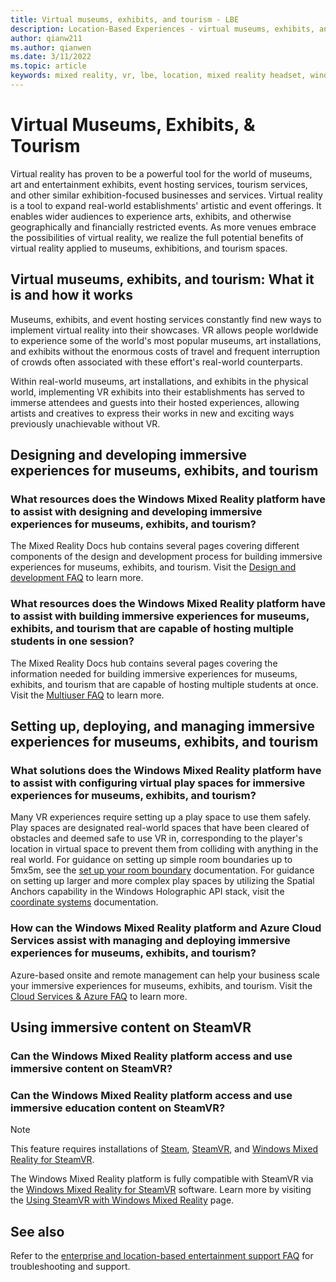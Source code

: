 ```yaml
---
title: Virtual museums, exhibits, and tourism - LBE
description: Location-Based Experiences - virtual museums, exhibits, and tourism.
author: qianw211
ms.author: qianwen
ms.date: 3/11/2022
ms.topic: article
keywords: mixed reality, vr, lbe, location, mixed reality headset, windows mixed reality headset, virtual reality headset, hardware, HoloLens, multiuser, cloud services, azure, prototyping, manufacturing
---
```


# Virtual Museums, Exhibits, & Tourism

Virtual reality has proven to be a powerful tool for the world of museums, art and entertainment exhibits, event hosting services, tourism services, and other similar exhibition-focused businesses and services. Virtual reality is a tool to expand real-world establishments' artistic and event offerings. It enables wider audiences to experience arts, exhibits, and otherwise geographically and financially restricted events. As more venues embrace the possibilities of virtual reality, we realize the full potential benefits of virtual reality applied to museums, exhibitions, and tourism spaces.

## Virtual museums, exhibits, and tourism: What it is and how it works

Museums, exhibits, and event hosting services constantly find new ways to implement virtual reality into their showcases. VR allows people worldwide to experience some of the world's most popular museums, art installations, and exhibits without the enormous costs of travel and frequent interruption of crowds often associated with these effort's real-world counterparts. 

Within real-world museums, art installations, and exhibits in the physical world, implementing VR exhibits into their establishments has served to immerse attendees and guests into their hosted experiences, allowing artists and creatives to express their works in new and exciting ways previously unachievable without VR.
 
## Designing and developing immersive experiences for museums, exhibits, and tourism

### What resources does the Windows Mixed Reality platform have to assist with designing and developing immersive experiences for museums, exhibits, and tourism?

The Mixed Reality Docs hub contains several pages covering different components of the design and development process for building immersive experiences for museums, exhibits, and tourism. Visit the [Design and development FAQ](enterprise-lbe-faq.md#design-and-development-faq) to learn more.
 
### What resources does the Windows Mixed Reality platform have to assist with building immersive experiences for museums, exhibits, and tourism that are capable of hosting multiple students in one session?

The Mixed Reality Docs hub contains several pages covering the information needed for building immersive experiences for museums, exhibits, and tourism that are capable of hosting multiple students at once. Visit the [Multiuser FAQ](enterprise-lbe-faq.md#multiuser-faq) to learn more.

## Setting up, deploying, and managing immersive experiences for museums, exhibits, and tourism

### What solutions does the Windows Mixed Reality platform have to assist with configuring virtual play spaces for immersive experiences for museums, exhibits, and tourism?

Many VR experiences require setting up a play space to use them safely. Play spaces are designated real-world spaces that have been cleared of obstacles and deemed safe to use VR in, corresponding to the player's location in virtual space to prevent them from colliding with anything in the real world. For guidance on setting up simple room boundaries up to 5mx5m, see the [set up your room boundary](set-up-windows-mixed-reality.md#set-up-your-room-boundary) documentation. For guidance on setting up larger and more complex play spaces by utilizing the Spatial Anchors capability in the Windows Holographic API stack, visit the [coordinate systems](/windows/mixed-reality/design/coordinate-systems) documentation.
 
### How can the Windows Mixed Reality platform and Azure Cloud Services assist with managing and deploying immersive experiences for museums, exhibits, and tourism?

Azure-based onsite and remote management can help your business scale your immersive experiences for museums, exhibits, and tourism. Visit the [Cloud Services & Azure FAQ](enterprise-lbe-faq.md#cloud-services--azure-faq) to learn more.
 
## Using immersive content on SteamVR

### Can the Windows Mixed Reality platform access and use immersive content on SteamVR?

### Can the Windows Mixed Reality platform access and use immersive education content on SteamVR?

>[!Note] 
>This feature requires installations of [Steam](https://store.steampowered.com/about/%3Fsnr%3D1_4_4__11), [SteamVR](https://store.steampowered.com/app/250820/SteamVR/), and [Windows Mixed Reality for SteamVR](https://store.steampowered.com/app/719950/Windows_Mixed_Reality_for_SteamVR/).

The Windows Mixed Reality platform is fully compatible with SteamVR via the [Windows Mixed Reality for SteamVR](https://store.steampowered.com/app/719950/Windows_Mixed_Reality_for_SteamVR/) software. Learn more by visiting the [Using SteamVR with Windows Mixed Reality](using-steamvr-with-windows-mixed-reality.md) page.

## See also

Refer to the [enterprise and location-based entertainment support FAQ](enterprise-lbe-faq.md) for troubleshooting and support.